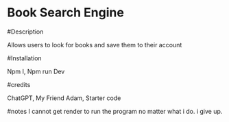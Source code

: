 # Book Search Engine

#Description

Allows users to look for books and save them to their account

#Installation

Npm I,
Npm run Dev

#credits

ChatGPT, My Friend Adam, Starter code 

#notes
I cannot get render to run the program no matter what i do. i give up.
